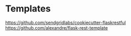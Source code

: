 # Templates

https://github.com/sendgridlabs/cookiecutter-flaskrestful
https://github.com/alexandre/flask-rest-template